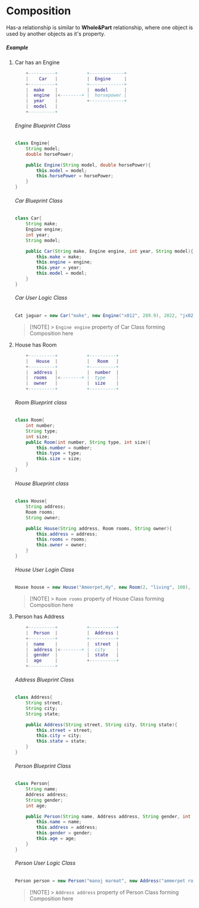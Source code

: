 # Composition

Has-a relationship is similar to **Whole&Part** relationship, where one object is used by another objects as it's property.

##### Example

1.  Car has an Engine

    ```lua
        +----------+           +-------------+
        |    Car   |           |  Engine     |
        +----------+           +-------------+
        |  make    |           |  model      |
        |  engine  |<--------+ |  horsepower |
        |  year    |           +-------------+
        |  model   |
        +----------+
    ```

    ###### Engine Blueprint Class

    ```java
    class Engine{
        String model;
        double horsePower;

        public Engine(String model, double horsePower){
            this.model = model;
            this.horsePower = horsePower;
        }
    }
    ```

    ###### Car Blueprint Class

    ```java
    class Car{
        String make;
        Engine engine;
        int year;
        String model;

        public Car(String make, Engine engine, int year, String model){
            this.make = make;
            this.engine = engine;
            this.year = year;
            this.model = model;
        }
    }
    ```

    ###### Car User Logic Class

    ```java
    Cat jaguar = new Car("make", new Engine("x012", 289.9), 2022, "jx02");
    ```

    > [!NOTE] > `Engine engine` property of Car Class forming Composition here

2.  House has Room

    ```lua
        +----------+           +----------+
        |   House  |           |   Room   |
        +----------+           +----------+
        |  address |           |  number  |
        |  rooms   |<--------+ |  type    |
        |  owner   |           |  size    |
        +----------+           +----------+
    ```

    ###### Room Blueprint class

    ```java
    class Room{
        int number;
        String type;
        int size;
        public Room(int number, String type, int size){
            this.number = number;
            this.type = type;
            this.size = size;
        }
    }
    ```

    ###### House Blueprint class

    ```java
    class House{
        String address;
        Room rooms;
        String owner;

        public House(String address, Room rooms, String owner){
            this.address = address;
            this.rooms = rooms;
            this.owner = owner;
        }
    }
    ```

    ###### House User Login Class

    ```java
    House house = new House("Ameerpet,Hy", new Room(2, "living", 100), "Subbarao Anna");
    ```

    > [!NOTE] > `Room rooms` property of House Class forming Composition here

3.  Person has Address

    ```lua
        +----------+           +----------+
        |  Person  |           |  Address |
        +----------+           +----------+
        |  name    |           |  street  |
        |  address |<--------+ |  city    |
        |  gender  |           |  state   |
        |  age     |           +----------+
        +----------+
    ```

    ###### Address Blueprint Class

    ```java
    class Address{
        String street;
        String city;
        String state;

        public Address(String street, String city, String state){
            this.street = street;
            this.city = city;
            this.state = state;
        }
    }
    ```

    ###### Person Blueprint Class

    ```java
    class Person{
        String name;
        Address address;
        String gender;
        int age;

        public Person(String name, Address address, String gender, int age){
            this.name = name;
            this.address = address;
            this.gender = gender;
            this.age = age;
        }
    }
    ```

    ###### Person User Logic Class

    ```java
    Person person = new Person("manoj marmat", new Address("ammerpet road", "Hy", "Telangana"), "male", 22);
    ```

    > [!NOTE] > `Address address` property of Person Class forming Composition here
